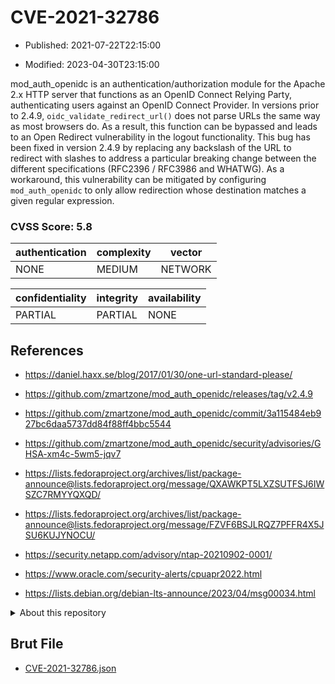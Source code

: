 # CVE-2021-32786

- Published: 2021-07-22T22:15:00

- Modified: 2023-04-30T23:15:00

mod_auth_openidc is an authentication/authorization module for the Apache 2.x HTTP server that functions as an OpenID Connect Relying Party, authenticating users against an OpenID Connect Provider. In versions prior to 2.4.9, `oidc_validate_redirect_url()` does not parse URLs the same way as most browsers do. As a result, this function can be bypassed and leads to an Open Redirect vulnerability in the logout functionality. This bug has been fixed in version 2.4.9 by replacing any backslash of the URL to redirect with slashes to address a particular breaking change between the different specifications (RFC2396 / RFC3986 and WHATWG). As a workaround, this vulnerability can be mitigated by configuring `mod_auth_openidc` to only allow redirection whose destination matches a given regular expression.

### CVSS Score: **5.8**

| authentication | complexity | vector |
| --- | --- | --- |
| NONE | MEDIUM | NETWORK |

| confidentiality | integrity | availability |
| --- | --- | --- |
| PARTIAL | PARTIAL | NONE |

## References

* https://daniel.haxx.se/blog/2017/01/30/one-url-standard-please/

* https://github.com/zmartzone/mod_auth_openidc/releases/tag/v2.4.9

* https://github.com/zmartzone/mod_auth_openidc/commit/3a115484eb927bc6daa5737dd84f88ff4bbc5544

* https://github.com/zmartzone/mod_auth_openidc/security/advisories/GHSA-xm4c-5wm5-jqv7

* https://lists.fedoraproject.org/archives/list/package-announce@lists.fedoraproject.org/message/QXAWKPT5LXZSUTFSJ6IWSZC7RMYYQXQD/

* https://lists.fedoraproject.org/archives/list/package-announce@lists.fedoraproject.org/message/FZVF6BSJLRQZ7PFFR4X5JSU6KUJYNOCU/

* https://security.netapp.com/advisory/ntap-20210902-0001/

* https://www.oracle.com/security-alerts/cpuapr2022.html

* https://lists.debian.org/debian-lts-announce/2023/04/msg00034.html

<details>
<summary>About this repository</summary> 

  This repository is part of the project [Live Hack CVE](https://github.com/Live-Hack-CVE). Main website can be found [www.live-hack.org](https://www.live-hack.org) 
  
  Made by [Sn0wAlice](https://github.com/Sn0wAlice) for the people that care about security and need to have a feed of the latest CVEs. Hope you enjoy it, don't forget to star the repo and follow me on [Twitter](https://twitter.com/Sn0wAlice) and [Github](https://github.com/Sn0wAlice). And that is my [personnal website](https://www.alice-snow.me/)

  - [Home Page](https://github.com/Live-Hack-CVE)
  - [Framework](https://github.com/Live-Hack-CVE/cve-framework)
  - [CVE database](https://github.com/Live-Hack-CVE/full_database)
  - [Changelog](https://github.com/Live-Hack-CVE/Changelog)
</details>

## Brut File

* [CVE-2021-32786.json](https://raw.githubusercontent.com/Live-Hack-CVE/full_database/main/cves/2021/CVE-2021-32786.json)

